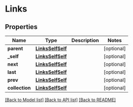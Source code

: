 # Links

## Properties
Name | Type | Description | Notes
------------ | ------------- | ------------- | -------------
**parent** | [**LinksSelfSelf**](LinksSelfSelf.md) |  | [optional] 
**_self** | [**LinksSelfSelf**](LinksSelfSelf.md) |  | [optional] 
**next** | [**LinksSelfSelf**](LinksSelfSelf.md) |  | [optional] 
**last** | [**LinksSelfSelf**](LinksSelfSelf.md) |  | [optional] 
**prev** | [**LinksSelfSelf**](LinksSelfSelf.md) |  | [optional] 
**collection** | [**LinksSelfSelf**](LinksSelfSelf.md) |  | [optional] 

[[Back to Model list]](../README.md#documentation-for-models) [[Back to API list]](../README.md#documentation-for-api-endpoints) [[Back to README]](../README.md)


